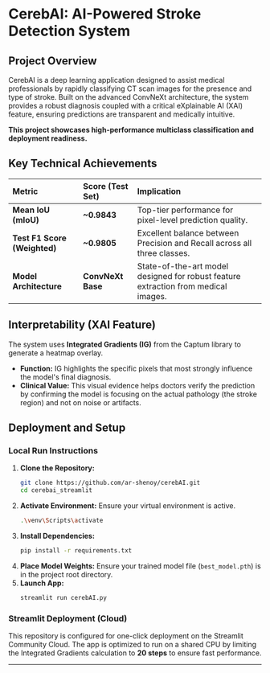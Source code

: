 # CerebAI: AI-Powered Stroke Detection System

##  Project Overview
CerebAI is a deep learning application designed to assist medical professionals by rapidly classifying CT scan images for the presence and type of stroke. Built on the advanced ConvNeXt architecture, the system provides a robust diagnosis coupled with a critical eXplainable AI (XAI) feature, ensuring predictions are transparent and medically intuitive.

**This project showcases high-performance multiclass classification and deployment readiness.**

##  Key Technical Achievements
| Metric | Score (Test Set) | Implication |
| :--- | :--- | :--- |
| **Mean IoU (mIoU)** | **~0.9843** | Top-tier performance for pixel-level prediction quality. |
| **Test F1 Score (Weighted)** | **~0.9805** | Excellent balance between Precision and Recall across all three classes. |
| **Model Architecture** | **ConvNeXt Base** | State-of-the-art model designed for robust feature extraction from medical images. |

##  Interpretability (XAI Feature)
The system uses **Integrated Gradients (IG)** from the Captum library to generate a heatmap overlay.

* **Function:** IG highlights the specific pixels that most strongly influence the model's final diagnosis.
* **Clinical Value:** This visual evidence helps doctors verify the prediction by confirming the model is focusing on the actual pathology (the stroke region) and not on noise or artifacts.

##  Deployment and Setup

### Local Run Instructions
1.  **Clone the Repository:**
    ```bash
    git clone https://github.com/ar-shenoy/cerebAI.git
    cd cerebai_streamlit
    ```
2.  **Activate Environment:** Ensure your virtual environment is active.
    ```bash
    .\venv\Scripts\activate
    ```
3.  **Install Dependencies:**
    ```bash
    pip install -r requirements.txt
    ```
4.  **Place Model Weights:** Ensure your trained model file (`best_model.pth`) is in the project root directory.
5.  **Launch App:**
    ```bash
    streamlit run cerebAI.py
    ```

### Streamlit Deployment (Cloud)
This repository is configured for one-click deployment on the Streamlit Community Cloud. The app is optimized to run on a shared CPU by limiting the Integrated Gradients calculation to **20 steps** to ensure fast performance.

---
